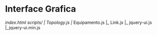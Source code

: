 # Interface Grafica
  _index.html
  _scripts/
   |_ Topology.js
   |_ Equipamento.js
   |_ Link.js
   |_ jquery-ui.js
   |_jquery-ui.min.js
